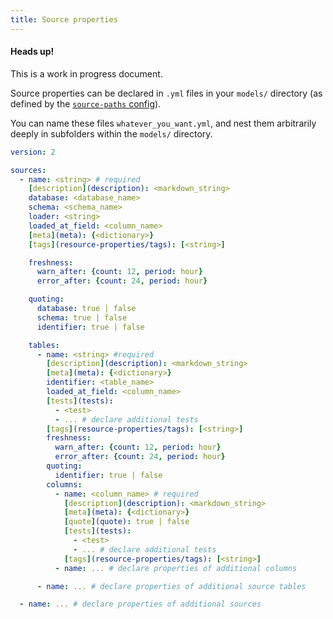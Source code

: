 ```yaml
---
title: Source properties
---
```


<Alert type='warning'>
<h4>Heads up!</h4>
This is a work in progress document.

</Alert>

Source properties can be declared in `.yml` files in your `models/` directory (as defined by the [`source-paths` config](source-paths)).

You can name these files `whatever_you_want.yml`, and nest them arbitrarily deeply in subfolders within the `models/` directory.

<File name='models/<filename>.yml'>

```yml
version: 2

sources:
  - name: <string> # required
    [description](description): <markdown_string>
    database: <database_name>
    schema: <schema_name>
    loader: <string>
    loaded_at_field: <column_name>
    [meta](meta): {<dictionary>}
    [tags](resource-properties/tags): [<string>]

    freshness:
      warn_after: {count: 12, period: hour}
      error_after: {count: 24, period: hour}

    quoting:
      database: true | false
      schema: true | false
      identifier: true | false

    tables:
      - name: <string> #required
        [description](description): <markdown_string>
        [meta](meta): {<dictionary>}
        identifier: <table_name>
        loaded_at_field: <column_name>
        [tests](tests):
          - <test>
          - ... # declare additional tests
        [tags](resource-properties/tags): [<string>]
        freshness:
          warn_after: {count: 12, period: hour}
          error_after: {count: 24, period: hour}
        quoting:
          identifier: true | false
        columns:
          - name: <column_name> # required
            [description](description): <markdown_string>
            [meta](meta): {<dictionary>}
            [quote](quote): true | false
            [tests](tests):
              - <test>
              - ... # declare additional tests
            [tags](resource-properties/tags): [<string>]
          - name: ... # declare properties of additional columns

      - name: ... # declare properties of additional source tables

  - name: ... # declare properties of additional sources

```

</File>
